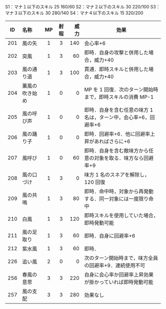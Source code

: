 S1：マナ１以下のスキル 25 160/60
S2：マナ２以下のスキル 30 220/100
S3：マナ３以下のスキル 30 280/140
S4：マナ４以下のスキル 15 320/200

| ID  | 名称           | MP  | 射程 | 威力 | 効果                                                            |
| :-: | :------------- | :-: | :--: | ---: | --------------------------------------------------------------- |
| 201 | 風の矢         |  1  |  3   |  140 | 会心率+6                                                        |
| 202 | 突風           |  1  |  3   |   60 | 即時．自身の攻撃と併用した場合，威力+40                         |
| 203 | 風の通り道     |  1  |  3   |  100 | 貫通．即時スキルと併用した場合，威力+40                         |
| 204 | 薫風の吹き始め |  1  |  0   |    0 | MP を 1 回復．次のターン開始時まで，即時スキルの消費 MP-1       |
| 205 | 風の呼び声     |  1  |  0   |    0 | 即時．自身を含む任意の味方 1 名は，ターン中，会心率+6，回避率+6 |
| 206 | 風の踊り子     |  1  |  0   |    0 | 即時．回避率+6．他に回避率上昇があればさらに+6                  |
| 207 | 風呼び         |  1  |  0   |   60 | 即時．自身を含む敵味方から任意の対象を取る．味方なら回避率+9    |
| 208 | 風の口づけ     |  1  |  3   |    0 | 味方 1 名のスネアを解除し，120 回復                             |
| 209 | 風の共鳴       |  1  |  3   |   80 | 即時．命中時，対象から再発動する．同一対象には一度限り命中      |
| 210 | 白風           |  1  |  3   |  120 | 即時スキルを使用していた場合，即時発動可能                      |
| 211 | 風の足取り     |  1  |  3   |   60 | 即時．自身に回避率+6                                            |
| 212 | 紫水風         |  1  |  3   |   60 | 即時．                                                          |
| 226 | 追い風         |  2  |  0   |    0 | 次のターン開始時まで，味方全員の回避率+9．連続使用不可          |
| 256 | 春風の意思     |  3  |  3   |  220 | 自身に会心率か回避率上昇効果が掛かっていれば即時発動可能        |
| 257 | 風の支配       |  3  |  3   |  280 | 効果なし                                                        |
